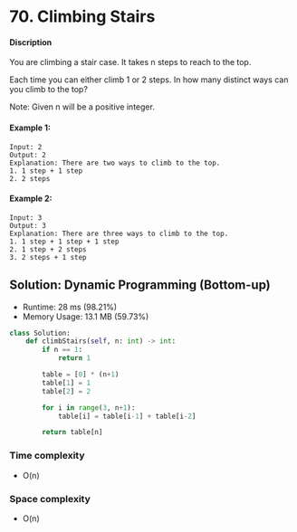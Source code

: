 # 70. Climbing Stairs

#### Discription

You are climbing a stair case. It takes n steps to reach to the top.

Each time you can either climb 1 or 2 steps. In how many distinct ways can you climb to the top?

Note: Given n will be a positive integer.

#### Example 1:

```
Input: 2
Output: 2
Explanation: There are two ways to climb to the top.
1. 1 step + 1 step
2. 2 steps
```

#### Example 2:

```
Input: 3
Output: 3
Explanation: There are three ways to climb to the top.
1. 1 step + 1 step + 1 step
2. 1 step + 2 steps
3. 2 steps + 1 step
```

## Solution: Dynamic Programming (Bottom-up)

- Runtime: 28 ms (98.21%)
- Memory Usage: 13.1 MB (59.73%)

```python
class Solution:
    def climbStairs(self, n: int) -> int:
        if n == 1:
            return 1

        table = [0] * (n+1)
        table[1] = 1
        table[2] = 2

        for i in range(3, n+1):
            table[i] = table[i-1] + table[i-2]

        return table[n]
```

### Time complexity

- O(n)

### Space complexity

- O(n)
